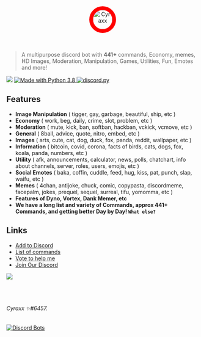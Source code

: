 <center><a href="https://discord.com/oauth2/authorize?client_id=546388840235925524&scope=bot&permissions=2080697430">
  <img align="center" width="50px" height="50px" style="border-radius: 50%; border:10px solid red;" alt="Cyraxx" src="https://images.discordapp.net/avatars/546388840235925524/150672bb0eb298826cb1f6fec319a0ef.png?size=512">
</a></center>
<br>
<br>

> A multipurpose discord bot with **441+** commands, Economy, memes, HD Images, Moderation, Manipulation, Games, Utilities, Fun, Emotes and more!

[![](https://top.gg/api/widget/status/546388840235925524.svg)](https://top.gg/bot/546388840235925524)
<a href="https://www.python.org/downloads/">
    <img src="https://img.shields.io/badge/Made%20With-Python%203.8-blue.svg?style=for-the-badge" alt="Made with Python 3.8">
</a>
<a href="https://github.com/Rapptz/discord.py/">
      <img src="https://img.shields.io/badge/discord-py-blue.svg" alt="discord.py">
</a>


## __**Features**__
-    **Image Manipulation** ( tigger, gay, garbage, beautiful, ship, etc )
-    **Economy** ( work, beg, daily, crime, slot, problem, etc )
-    **Moderation** ( mute, kick, ban, softban, hackban, vckick, vcmove, etc )
-    **General** ( 8ball, advice, quote, nitro, embed, etc )
-    **Images** ( arts, cute, cat, dog, duck, fox, panda, reddit, wallpaper, etc )
-    **Information** ( bitcoin, covid, corona, facts of birds, cats, dogs, fox, koala, panda, numbers, etc )
-    **Utility** ( afk, announcements, calculator, news, polls, chatchart, info about channels, server, roles, users, emojis, etc )
-    **Social Emotes** ( baka, coffin, cuddle, feed, hug, kiss, pat, punch, slap, waifu, etc )
-    **Memes** ( 4chan, antijoke, chuck, comic, copypasta, discordmeme, facepalm, jokes, prequel, sequel, surreal, tifu, yomomma, etc )
-    **Features of Dyno, Vortex, Dank Memer, etc**
-    **We have a long list and variety of Commands, approx 441+ Commands, and getting better Day by Day! `What else?`**


## __**Links**__

-    [Add to Discord](https://discord.com/oauth2/authorize?client_id=546388840235925524&scope=bot&permissions=2080697430)
-    [List of commands](https://cyraxx.gitbook.io/cyraxx/commands)
-    [Vote to help me](https://top.gg/bot/546388840235925524/vote)
-    [Join Our Discord](https://discord.gg/HKtQmtj)


[![](https://discordapp.com/api/guilds/536233549272055837/embed.png?style=banner2)](https://discord.gg/HKtQmtj)

<br></br>
###### Cyraxx ✨#6457.

[![Discord Bots](https://top.gg/api/widget/546388840235925524.svg)](https://top.gg/bot/546388840235925524/vote)
